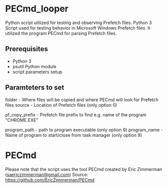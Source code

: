 # PECmd_looper

Python script utilized for testing and observing Prefetch files.
Python 3 Script used for testing behavior in Microsoft Windows Prefetch files.
It utilized the program PECmd for parsing Prefetch files.

## Prerequisites

- Python 3
- psutil Python module
- script parameters setup

## Paramteters to set

folder - Where files will be copied and where PECmd will look for Prefetch files
source - Location of Prefetch files (only option 0)

pf_copy_prefix - Prefetch file prefix to find e.g. name of the program "CHROME.EXE"


program_path - path to program executable (only option 9)
program_name - Name of program to start/close from task manager (only option 9)


# PECmd
Please note that the script uses the tool PECmd created by Eric Zimmerman (saericzimmerman@gmail.com) 
Source: https://github.com/EricZimmerman/PECmd
